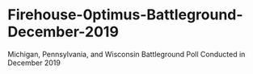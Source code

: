 # Firehouse-0ptimus-Battleground-December-2019
Michigan, Pennsylvania, and Wisconsin Battleground Poll Conducted in December 2019
